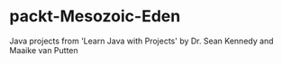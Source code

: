 # packt-Mesozoic-Eden
Java projects from 'Learn Java with Projects' by Dr. Sean Kennedy and Maaike van Putten

